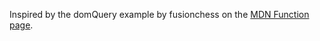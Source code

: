 Inspired by the domQuery example by fusionchess on the [MDN Function page](https://developer.mozilla.org/en-US/docs/Web/JavaScript/Reference/Global_Objects/Function#Example:_A_recursive_shortcut_to_massively_modify_the_DOM).
